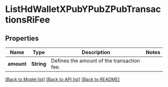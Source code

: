 # ListHdWalletXPubYPubZPubTransactionsRiFee

## Properties

Name | Type | Description | Notes
------------ | ------------- | ------------- | -------------
**amount** | **String** | Defines the amount of the transaction fee. | 

[[Back to Model list]](../README.md#documentation-for-models) [[Back to API list]](../README.md#documentation-for-api-endpoints) [[Back to README]](../README.md)


